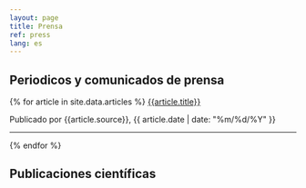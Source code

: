 ```yaml
---
layout: page
title: Prensa 
ref: press
lang: es
---
```


## Periodicos y comunicados de prensa

{% for article in site.data.articles %}
 <a href="{{ article.url}}"> {{article.title}}  </a>
 <p> Publicado por {{article.source}}, {{ article.date | date: "%m/%d/%Y" }} </p>
 <hr>
{% endfor %}

## Publicaciones científicas

<!--
{% bibliography %}
-->
